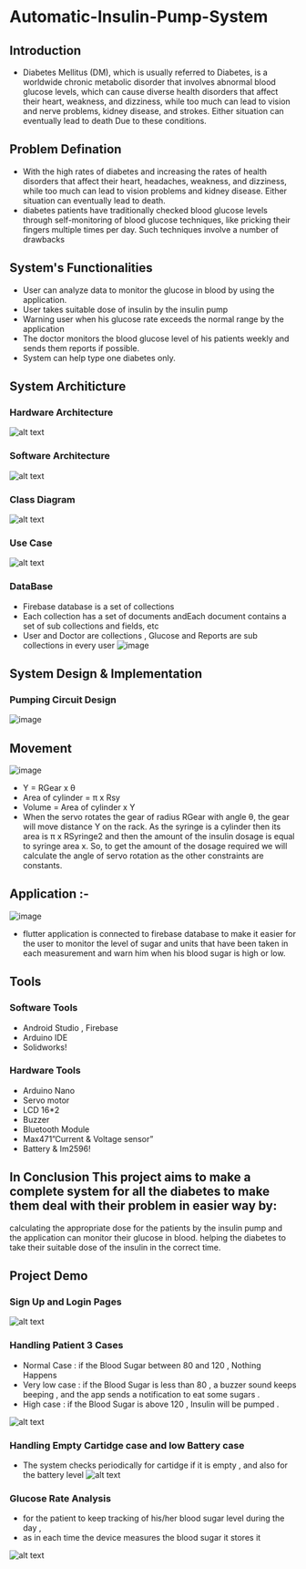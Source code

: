 # Automatic-Insulin-Pump-System
## Introduction
* Diabetes Mellitus (DM), which is usually referred to Diabetes, is a worldwide chronic metabolic disorder that involves abnormal blood glucose levels, which can cause diverse health disorders that affect their heart, weakness, and dizziness, while too much can lead to vision and nerve problems, kidney disease, and strokes. Either situation can eventually lead to death Due to these conditions.
## Problem Defination
* With the high rates of diabetes and increasing the rates of health disorders that affect their heart, headaches, weakness, and dizziness, while too much can lead to vision problems and kidney disease. Either situation can eventually lead to death. 
* diabetes patients have traditionally checked blood glucose levels through self-monitoring of blood glucose techniques, like pricking their fingers multiple times per day. Such techniques involve a number of drawbacks
## System's Functionalities
* User can analyze data to monitor the glucose in blood by using the application.
* User takes suitable dose of insulin by the insulin pump
* Warning user when his glucose rate exceeds the normal range by the application
* The doctor monitors the blood glucose level of his patients weekly and sends them reports if possible.
* System can help type one diabetes only.
## System Architicture
### Hardware Architecture
![alt text](https://github.com/abdelrahmanbaher4/Automatic-Insulin-Pump-System/blob/main/Presentation/Picture1.jpg)
### Software Architecture
![alt text](https://github.com/abdelrahmanbaher4/Automatic-Insulin-Pump-System/blob/main/Presentation/SW.png)
### Class Diagram 
![alt text](https://github.com/abdelrahmanbaher4/Automatic-Insulin-Pump-System/blob/main/Presentation/ClassDIagram.jpg)
### Use Case
![alt text](https://github.com/abdelrahmanbaher4/Automatic-Insulin-Pump-System/blob/main/Presentation/Use%20Case.jpgg)
### DataBase 
* Firebase database is a set of collections
* Each collection has a set of documents andEach document contains a set of sub collections and fields, etc
* User and Doctor are collections , Glucose and Reports are sub collections in every user 
![image](https://github.com/abdelrahmanbaher4/Automatic-Insulin-Pump-System/blob/main/Presentation/DB.png)
## System Design & Implementation
###  Pumping Circuit Design
![image](https://github.com/abdelrahmanbaher4/Automatic-Insulin-Pump-System/blob/main/Presentation/PumpCircuit.png)
## Movement
![image](https://github.com/abdelrahmanbaher4/Automatic-Insulin-Pump-System/blob/main/Presentation/Gear.png)
* Y = RGear x θ 
* Area of cylinder = π x Rsy
* Volume = Area of cylinder x Y
* When the servo rotates the gear of radius RGear with angle θ, the gear will move distance Y on the rack.
As the syringe is a cylinder then its area is π x RSyringe2 and then the amount of the insulin dosage is equal to syringe area x.
So, to get the amount of the dosage required we will calculate the angle of servo rotation as the other constraints are constants.
## Application :-
![image](https://github.com/abdelrahmanbaher4/Automatic-Insulin-Pump-System/blob/main/Presentation/App_start.jpg)
* flutter application is connected to firebase database to make it easier for the user to monitor the level of sugar and units that have been taken in each measurement and warn him when his blood sugar is high or low.
## Tools 
### Software Tools
* Android Studio , Firebase                         
* Arduino IDE
* Solidworks!
### Hardware Tools
* Arduino Nano
* Servo motor
* LCD 16*2
* Buzzer
* Bluetooth Module
* Max471”Current & Voltage sensor”
* Battery & Im2596!
## In Conclusion This project aims to make a complete system for all the diabetes to make them deal with their problem in easier way by: 
calculating the appropriate dose for the patients by the insulin pump and the application can monitor their glucose in blood.
helping the diabetes to take their suitable dose of the insulin in  the correct time.

## Project Demo
### Sign Up and Login Pages 
![alt text](https://media.giphy.com/media/uK5bcZ36ol5UPcjzI6/giphy.gif)
### Handling Patient 3 Cases 
* Normal Case : if the Blood Sugar between 80 and 120 , Nothing Happens
* Very low case : if the Blood Sugar is less than 80 , a buzzer sound keeps beeping , and the app sends a notification to eat some sugars .
* High case : if the Blood Sugar is above 120 , Insulin will be pumped . 

![alt text](https://media.giphy.com/media/4PvMEkkWAMhASaQNyP/giphy.gif)

### Handling Empty Cartidge case and low Battery case
* The system checks periodically for cartidge if it is empty , and also for the battery level 
![alt text](https://media.giphy.com/media/wqQQmtt171Wg1RfyPY/giphy.gif)
### Glucose Rate Analysis 
* for the patient to keep tracking of his/her blood sugar level during the day ,
*  as in each time the device measures the blood sugar it stores it 

![alt text](https://media.giphy.com/media/FqbZFl3HOI1zc6K0CH/giphy.gif)




